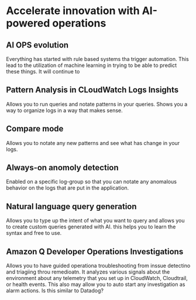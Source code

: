 # Accelerate innovation with AI-powered operations

## AI OPS evolution

Everything has started with rule based systems tha trigger automation. This lead to the utilization of machine learning in trying to be able to predict these things. It will continue to 

## Pattern Analysis in CLoudWatch Logs Insights
 Allows you to run queries and notate patterns in your queries. Shows you a way to organize logs in a way that makes sense.

 ## Compare mode 
 Allows you to notate any new patterns and see what has change in your logs. 

 ## Always-on anomoly detection
 Enabled on a specific log-group so that you can notate any anomalous behavior on the logs that are put in the application.

 ## Natural language query generation
 Allows you to type up the intent of what you want to query and allows you to create custom queries generated with AI. this helps you to learn the syntax and free to use.


## Amazon Q Developer Operations Investigations
Allows you to have guided operationa troubleshooting from inssue detectino and triagiing throu remedioatn. It analyzes various signals about the environment about any telemetry that you set up in CloudWatch, Cloudtrail, or health events. This also may allow you to auto start any investigation as alarm actions.
 Is this similar to Datadog?

 

